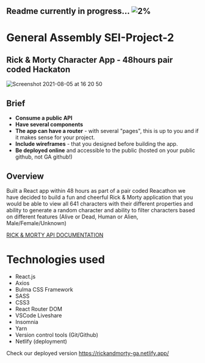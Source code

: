 ## Readme currently in progress... ![2%](https://progress-bar.dev/2)

# General Assembly SEI-Project-2
## Rick & Morty Character App - 48hours pair coded Hackaton
![Screenshot 2021-08-05 at 16 20 50](https://user-images.githubusercontent.com/81913593/128914877-376d2d65-207f-4746-a00f-ba81c0bd2b42.png)

## Brief
* **Consume a public API**
* **Have several components**
* **The app can have a router** - with several "pages", this is up to you and if it makes sense for your project.
* **Include wireframes** - that you designed before building the app.
* **Be deployed online** and accessible to the public (hosted on your public github, not GA github!)

## Overview 
Built a React app within 48 hours as part of a pair coded Reacathon we have decided to build a fun and cheerful Rick & Morty application that you would be able to view all 641 characters with their different properties and ability to generate a random character and ability to filter characters based on different features (Alive or Dead, Human or Alien, Male/Female/Unknown)


[RICK & MORTY API DOCUMENTATION](https://rickandmortyapi.com/)

# Technologies used
+ React.js
+ Axios
+ Bulma CSS Framework
+ SASS
+ CSS3
+ React Router DOM
+ VSCode Liveshare
+ Insomnia
+ Yarn
+ Version control tools (Git/Github)
+ Netlify (deployment)





Check our deployed version https://rickandmorty-ga.netlify.app/
